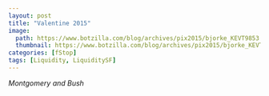 ```yaml
---
layout: post
title: "Valentine 2015"
image:
  path: https://www.botzilla.com/blog/archives/pix2015/bjorke_KEVT9853.jpg
  thumbnail: https://www.botzilla.com/blog/archives/pix2015/bjorke_KEVT9853.jpg
categories: [fStop]
tags: [Liquidity, LiquiditySF]
---
```





<i>Montgomery and Bush</i>
